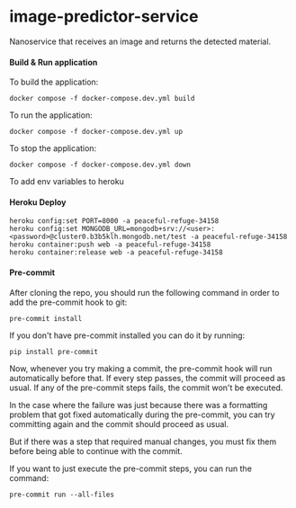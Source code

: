 # image-predictor-service

Nanoservice that receives an image and returns the detected material.

#### Build & Run application

To build the application:

`docker compose -f docker-compose.dev.yml build`

To run the application:

`docker compose -f docker-compose.dev.yml up`

To stop the application:

`docker compose -f docker-compose.dev.yml down`

To add env variables to heroku

#### Heroku Deploy

```
heroku config:set PORT=8000 -a peaceful-refuge-34158
heroku config:set MONGODB_URL=mongodb+srv://<user>:<password>@cluster0.b3b5klh.mongodb.net/test -a peaceful-refuge-34158
heroku container:push web -a peaceful-refuge-34158
heroku container:release web -a peaceful-refuge-34158
```

#### Pre-commit

After cloning the repo, you should run the following command in order to add the pre-commit hook to
git:

```
pre-commit install
```

If you don't have pre-commit installed you can do it by running:

```
pip install pre-commit
```

Now, whenever you try making a commit, the pre-commit hook will run automatically before that. If
every step passes, the commit will proceed as usual. If any of the pre-commit steps fails, the
commit won't be executed.

In the case where the failure was just because there was a formatting problem that got fixed
automatically during the pre-commit, you can try committing again and the commit should proceed as
usual.

But if there was a step that required manual changes, you must fix them before being able to
continue with the commit.

If you want to just execute the pre-commit steps, you can run the command:

```
pre-commit run --all-files
```

